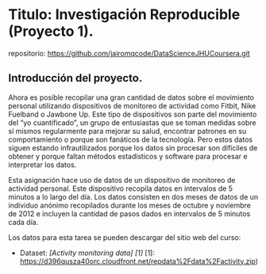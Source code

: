 # Titulo: Investigación Reproducible (Proyecto 1).
repositorio: https://github.com/jairomqcode/DataScienceJHUCoursera.git

## Introducción del proyecto.

Ahora es posible recopilar una gran cantidad de datos sobre el movimiento personal utilizando dispositivos de monitoreo de actividad como Fitbit, Nike Fuelband o Jawbone Up. Este tipo de dispositivos son parte del movimiento del “yo cuantificado”, un grupo de entusiastas que se toman medidas sobre sí mismos regularmente para mejorar su salud, encontrar patrones en su comportamiento o porque son fanáticos de la tecnología. Pero estos datos siguen estando infrautilizados porque los datos sin procesar son difíciles de obtener y porque faltan métodos estadísticos y software para procesar e interpretar los datos.

Esta asignación hace uso de datos de un dispositivo de monitoreo de actividad personal. Este dispositivo recopila datos en intervalos de 5 minutos a lo largo del día. Los datos consisten en dos meses de datos de un individuo anónimo recopilados durante los meses de octubre y noviembre de 2012 e incluyen la cantidad de pasos dados en intervalos de 5 minutos cada día.

Los datos para esta tarea se pueden descargar del sitio web del curso:
* Dataset: *[Activity monitoring data] [1]* 
[1]: https://d396qusza40orc.cloudfront.net/repdata%2Fdata%2Factivity.zip)
